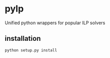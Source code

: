 # pylp
Unified python wrappers for popular ILP solvers

## installation

```bash
python setup.py install
```
